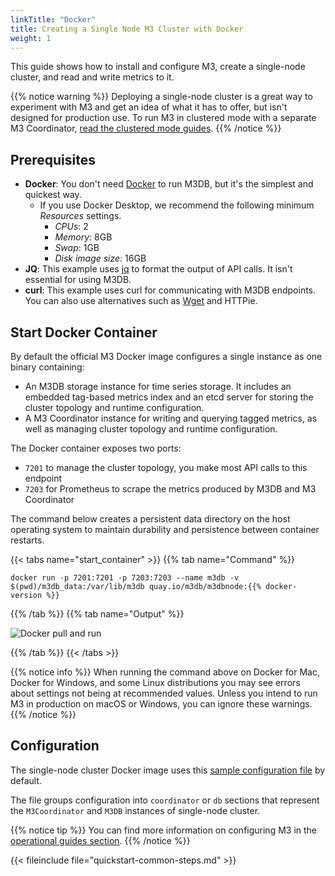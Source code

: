 ```yaml
---
linkTitle: "Docker"
title: Creating a Single Node M3 Cluster with Docker
weight: 1
---
```


This guide shows how to install and configure M3, create a single-node cluster, and read and write metrics to it.

{{% notice warning %}}
Deploying a single-node cluster is a great way to experiment with M3 and get an idea of what it has to offer, but isn't designed for production use. To run M3 in clustered mode with a separate M3 Coordinator, [read the clustered mode guides](/docs/v1.2/cluster/).
{{% /notice %}}

## Prerequisites

-   **Docker**: You don't need [Docker](https://www.docker.com/get-started) to run M3DB, but it's the simplest and quickest way.
    -   If you use Docker Desktop, we recommend the following minimum _Resources_ settings.
        -   _CPUs_: 2
        -   _Memory_: 8GB
        -   _Swap_: 1GB
        -   _Disk image size_: 16GB
-   **JQ**: This example uses [jq](https://stedolan.github.io/jq/) to format the output of API calls. It isn't essential for using M3DB.
-   **curl**: This example uses curl for communicating with M3DB endpoints. You can also use alternatives such as [Wget](https://www.gnu.org/software/wget/) and HTTPie.

## Start Docker Container

By default the official M3 Docker image configures a single instance as one binary containing:

-   An M3DB storage instance for time series storage. It includes an embedded tag-based metrics index and an etcd server for storing the cluster topology and runtime configuration.
-   A M3 Coordinator instance for writing and querying tagged metrics, as well as managing cluster topology and runtime configuration.

The Docker container exposes two ports:

-   `7201` to manage the cluster topology, you make most API calls to this endpoint
-   `7203` for Prometheus to scrape the metrics produced by M3DB and M3 Coordinator

The command below creates a persistent data directory on the host operating system to maintain durability and persistence between container restarts.

{{< tabs name="start_container" >}}
{{% tab name="Command" %}}

```shell
docker run -p 7201:7201 -p 7203:7203 --name m3db -v $(pwd)/m3db_data:/var/lib/m3db quay.io/m3db/m3dbnode:{{% docker-version %}}
```

{{% /tab %}}
{{% tab name="Output" %}}

<!-- TODO: Perfect image, pref with terminalizer -->

![Docker pull and run](/docker-install.gif)

{{% /tab %}}
{{< /tabs >}}

{{% notice info %}}
When running the command above on Docker for Mac, Docker for Windows, and some Linux distributions you may see errors about settings not being at recommended values. Unless you intend to run M3 in production on macOS or Windows, you can ignore these warnings.
{{% /notice %}}

## Configuration

The single-node cluster Docker image uses this [sample configuration file](https://github.com/m3db/m3/blob/master/src/dbnode/config/m3dbnode-local-etcd.yml) by default.

The file groups configuration into `coordinator` or `db` sections that represent the `M3Coordinator` and `M3DB` instances of single-node cluster.

<!-- TODO: Replicate relevant sections -->

{{% notice tip %}}
You can find more information on configuring M3 in the [operational guides section](/docs/v1.2/operational_guide/).
{{% /notice %}}

{{< fileinclude file="quickstart-common-steps.md" >}}
